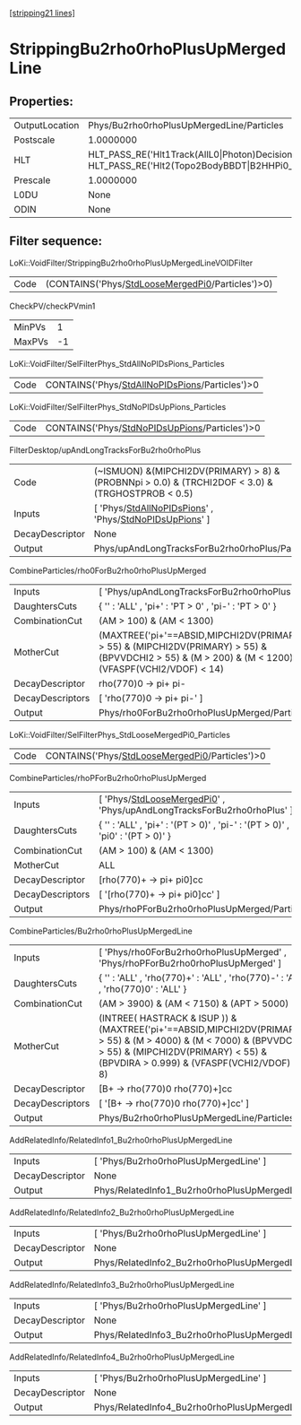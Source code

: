 [[stripping21 lines]](./stripping21-index)

# StrippingBu2rho0rhoPlusUpMergedLine

## Properties:

|                |                                                                                                                                   |
|----------------|-----------------------------------------------------------------------------------------------------------------------------------|
| OutputLocation | Phys/Bu2rho0rhoPlusUpMergedLine/Particles                                                                                         |
| Postscale      | 1.0000000                                                                                                                         |
| HLT            | HLT_PASS_RE('Hlt1Track(AllL0\|Photon)Decision') & HLT_PASS_RE('Hlt2(Topo2BodyBBDT\|B2HHPi0_Merged\|RadiativeTopoPhoton)Decision') |
| Prescale       | 1.0000000                                                                                                                         |
| L0DU           | None                                                                                                                              |
| ODIN           | None                                                                                                                              |

## Filter sequence:

LoKi::VoidFilter/StrippingBu2rho0rhoPlusUpMergedLineVOIDFilter

|      |                                                                                                      |
|------|------------------------------------------------------------------------------------------------------|
| Code | (CONTAINS('Phys/[StdLooseMergedPi0](./stripping21-commonparticles-stdloosemergedpi0)/Particles')\>0) |

CheckPV/checkPVmin1

|        |     |
|--------|-----|
| MinPVs | 1   |
| MaxPVs | -1  |

LoKi::VoidFilter/SelFilterPhys_StdAllNoPIDsPions_Particles

|      |                                                                                                    |
|------|----------------------------------------------------------------------------------------------------|
| Code | CONTAINS('Phys/[StdAllNoPIDsPions](./stripping21-commonparticles-stdallnopidspions)/Particles')\>0 |

LoKi::VoidFilter/SelFilterPhys_StdNoPIDsUpPions_Particles

|      |                                                                                                  |
|------|--------------------------------------------------------------------------------------------------|
| Code | CONTAINS('Phys/[StdNoPIDsUpPions](./stripping21-commonparticles-stdnopidsuppions)/Particles')\>0 |

FilterDesktop/upAndLongTracksForBu2rho0rhoPlus

|                 |                                                                                                                                                               |
|-----------------|---------------------------------------------------------------------------------------------------------------------------------------------------------------|
| Code            | (~ISMUON) &(MIPCHI2DV(PRIMARY) \> 8) & (PROBNNpi \> 0.0) & (TRCHI2DOF \< 3.0) & (TRGHOSTPROB \< 0.5)                                                          |
| Inputs          | [ 'Phys/[StdAllNoPIDsPions](./stripping21-commonparticles-stdallnopidspions)' , 'Phys/[StdNoPIDsUpPions](./stripping21-commonparticles-stdnopidsuppions)' ] |
| DecayDescriptor | None                                                                                                                                                          |
| Output          | Phys/upAndLongTracksForBu2rho0rhoPlus/Particles                                                                                                               |

CombineParticles/rho0ForBu2rho0rhoPlusUpMerged

|                  |                                                                                                                                                           |
|------------------|-----------------------------------------------------------------------------------------------------------------------------------------------------------|
| Inputs           | [ 'Phys/upAndLongTracksForBu2rho0rhoPlus' ]                                                                                                             |
| DaughtersCuts    | { '' : 'ALL' , 'pi+' : 'PT \> 0' , 'pi-' : 'PT \> 0' }                                                                                                    |
| CombinationCut   | (AM \> 100) & (AM \< 1300)                                                                                                                                |
| MotherCut        | (MAXTREE('pi+'==ABSID,MIPCHI2DV(PRIMARY)) \> 55) & (MIPCHI2DV(PRIMARY) \> 55) & (BPVVDCHI2 \> 55) & (M \> 200) & (M \< 1200) & (VFASPF(VCHI2/VDOF) \< 14) |
| DecayDescriptor  | rho(770)0 -\> pi+ pi-                                                                                                                                     |
| DecayDescriptors | [ 'rho(770)0 -\> pi+ pi-' ]                                                                                                                             |
| Output           | Phys/rho0ForBu2rho0rhoPlusUpMerged/Particles                                                                                                              |

LoKi::VoidFilter/SelFilterPhys_StdLooseMergedPi0_Particles

|      |                                                                                                    |
|------|----------------------------------------------------------------------------------------------------|
| Code | CONTAINS('Phys/[StdLooseMergedPi0](./stripping21-commonparticles-stdloosemergedpi0)/Particles')\>0 |

CombineParticles/rhoPForBu2rho0rhoPlusUpMerged

|                  |                                                                                                                             |
|------------------|-----------------------------------------------------------------------------------------------------------------------------|
| Inputs           | [ 'Phys/[StdLooseMergedPi0](./stripping21-commonparticles-stdloosemergedpi0)' , 'Phys/upAndLongTracksForBu2rho0rhoPlus' ] |
| DaughtersCuts    | { '' : 'ALL' , 'pi+' : '(PT \> 0)' , 'pi-' : '(PT \> 0)' , 'pi0' : '(PT \> 0)' }                                            |
| CombinationCut   | (AM \> 100) & (AM \< 1300)                                                                                                  |
| MotherCut        | ALL                                                                                                                         |
| DecayDescriptor  | [rho(770)+ -\> pi+ pi0]cc                                                                                                 |
| DecayDescriptors | [ '[rho(770)+ -\> pi+ pi0]cc' ]                                                                                         |
| Output           | Phys/rhoPForBu2rho0rhoPlusUpMerged/Particles                                                                                |

CombineParticles/Bu2rho0rhoPlusUpMergedLine

|                  |                                                                                                                                                                                                              |
|------------------|--------------------------------------------------------------------------------------------------------------------------------------------------------------------------------------------------------------|
| Inputs           | [ 'Phys/rho0ForBu2rho0rhoPlusUpMerged' , 'Phys/rhoPForBu2rho0rhoPlusUpMerged' ]                                                                                                                            |
| DaughtersCuts    | { '' : 'ALL' , 'rho(770)+' : 'ALL' , 'rho(770)-' : 'ALL' , 'rho(770)0' : 'ALL' }                                                                                                                             |
| CombinationCut   | (AM \> 3900) & (AM \< 7150) & (APT \> 5000)                                                                                                                                                                  |
| MotherCut        | (INTREE( HASTRACK & ISUP )) & (MAXTREE('pi+'==ABSID,MIPCHI2DV(PRIMARY)) \> 55) & (M \> 4000) & (M \< 7000) & (BPVVDCHI2 \> 55) & (MIPCHI2DV(PRIMARY) \< 55) & (BPVDIRA \> 0.999) & (VFASPF(VCHI2/VDOF) \< 8) |
| DecayDescriptor  | [B+ -\> rho(770)0 rho(770)+]cc                                                                                                                                                                             |
| DecayDescriptors | [ '[B+ -\> rho(770)0 rho(770)+]cc' ]                                                                                                                                                                     |
| Output           | Phys/Bu2rho0rhoPlusUpMergedLine/Particles                                                                                                                                                                    |

AddRelatedInfo/RelatedInfo1_Bu2rho0rhoPlusUpMergedLine

|                 |                                                        |
|-----------------|--------------------------------------------------------|
| Inputs          | [ 'Phys/Bu2rho0rhoPlusUpMergedLine' ]                |
| DecayDescriptor | None                                                   |
| Output          | Phys/RelatedInfo1_Bu2rho0rhoPlusUpMergedLine/Particles |

AddRelatedInfo/RelatedInfo2_Bu2rho0rhoPlusUpMergedLine

|                 |                                                        |
|-----------------|--------------------------------------------------------|
| Inputs          | [ 'Phys/Bu2rho0rhoPlusUpMergedLine' ]                |
| DecayDescriptor | None                                                   |
| Output          | Phys/RelatedInfo2_Bu2rho0rhoPlusUpMergedLine/Particles |

AddRelatedInfo/RelatedInfo3_Bu2rho0rhoPlusUpMergedLine

|                 |                                                        |
|-----------------|--------------------------------------------------------|
| Inputs          | [ 'Phys/Bu2rho0rhoPlusUpMergedLine' ]                |
| DecayDescriptor | None                                                   |
| Output          | Phys/RelatedInfo3_Bu2rho0rhoPlusUpMergedLine/Particles |

AddRelatedInfo/RelatedInfo4_Bu2rho0rhoPlusUpMergedLine

|                 |                                                        |
|-----------------|--------------------------------------------------------|
| Inputs          | [ 'Phys/Bu2rho0rhoPlusUpMergedLine' ]                |
| DecayDescriptor | None                                                   |
| Output          | Phys/RelatedInfo4_Bu2rho0rhoPlusUpMergedLine/Particles |
